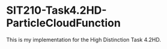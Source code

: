 # SIT210-Task4.2HD-ParticleCloudFunction
This is my implementation for the High Distinction Task 4.2HD. 
